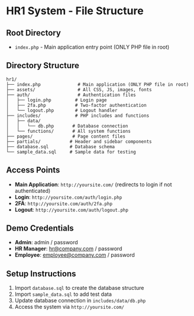 # HR1 System - File Structure

## Root Directory
- `index.php` - Main application entry point (ONLY PHP file in root)

## Directory Structure
```
hr1/
├── index.php              # Main application (ONLY PHP file in root)
├── assets/                # All CSS, JS, images, fonts
├── auth/                  # Authentication files
│   ├── login.php         # Login page
│   ├── 2fa.php           # Two-factor authentication
│   └── logout.php        # Logout handler
├── includes/             # PHP includes and functions
│   ├── data/
│   │   └── db.php       # Database connection
│   └── functions/       # All system functions
├── pages/               # Page content files
├── partials/           # Header and sidebar components
├── database.sql        # Database schema
└── sample_data.sql     # Sample data for testing
```

## Access Points
- **Main Application**: `http://yoursite.com/` (redirects to login if not authenticated)
- **Login**: `http://yoursite.com/auth/login.php`
- **2FA**: `http://yoursite.com/auth/2fa.php`
- **Logout**: `http://yoursite.com/auth/logout.php`

## Demo Credentials
- **Admin**: admin / password
- **HR Manager**: hr@company.com / password  
- **Employee**: employee@company.com / password

## Setup Instructions
1. Import `database.sql` to create the database structure
2. Import `sample_data.sql` to add test data
3. Update database connection in `includes/data/db.php`
4. Access the system via `http://yoursite.com/`
